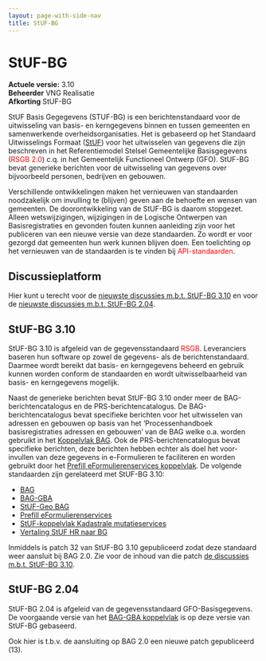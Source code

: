 ```yaml
---
layout: page-with-side-nav
title: StUF-BG
---
```

# StUF-BG

**Actuele versie:** 3.10  
**Beheerder**  VNG Realisatie<br/>
**Afkorting**  StUF-BG

StUF Basis Gegegevens (STUF-BG) is een berichtenstandaard voor de
uitwisseling van basis- en kerngegevens binnen en tussen gemeenten en
samenwerkende overheidsorganisaties. Het is gebaseerd op het Standaard
Uitwisselings Formaat ([StUF](https://vng-realisatie.github.io/StUF-onderlaag/)) voor
het uitwisselen van gegevens die zijn beschreven in het Referentiemodel
Stelsel Gemeentelijke Basisgegevens (<span style="color:red">RSGB
2.0</span>) c.q. in
het Gemeentelijk Functioneel Ontwerp (GFO). StUF-BG bevat generieke
berichten voor de uitwisseling van gegevens over bijvoorbeeld personen,
bedrijven en gebouwen.

Verschillende ontwikkelingen maken het vernieuwen van standaarden noodzakelijk om invulling te (blijven) geven aan de behoefte en wensen van gemeenten. De doorontwikkeling van de StUF-BG is daarom stopgezet. Alleen wetswijzigingen, wijzigingen in de Logische Ontwerpen van Basisregistraties en gevonden fouten kunnen aanleiding zijn voor het publiceren van een nieuwe versie van deze standaarden. Zo wordt er voor gezorgd dat gemeenten hun werk kunnen blijven doen. Een toelichting op het vernieuwen van de standaarden is te vinden bij <span style="color:red">API-standaarden</span>.

## Discussieplatform

Hier kunt u terecht voor de [nieuwste discussies m.b.t. StUF-BG
3.10](https://github.com/VNG-Realisatie/StUF-Standaarden/labels/StUF-BG%203.10)
en voor de [nieuwste discussies m.b.t. StUF-BG
2.04](https://github.com/VNG-Realisatie/StUF-Standaarden/labels/StUF-BG%202.04).

## StUF-BG 3.10

StUF-BG 3.10 is afgeleid van de gegevensstandaard
<span style="color:red">RSGB</span>.
Leveranciers baseren hun software op zowel de gegevens- als de
berichtenstandaard. Daarmee wordt bereikt dat basis- en kerngegevens
beheerd en gebruik kunnen worden conform de standaarden en wordt
uitwisselbaarheid van basis- en kerngegevens mogelijk.

Naast de generieke berichten bevat StUF-BG 3.10 onder meer de
BAG-berichtencatalogus en de PRS-berichtencatalogus. De
BAG-berichtencatalogus bevat specifieke berichten voor het uitwisselen
van adressen en gebouwen op basis van het ‘Processenhandboek
basisregistraties adressen en gebouwen’ van de BAG welke o.a. worden
gebruikt in het [Koppelvlak BAG](https://vng-realisatie.github.io/StUF-BAG/). Ook de
PRS-berichtencatalogus bevat specifieke berichten, deze berichten hebben
echter als doel het voor-invullen van deze gegevens in e-Formulieren te
faciliteren en worden gebruikt door het [Prefill eFormulierenservices
koppelvlak](https://vng-realisatie.github.io/Prefill-eFormulierenservices/). De volgende
standaarden zijn gerelateerd met StUF-BG 3.10:

- [BAG](https://vng-realisatie.github.io/StUF-BAG/)
- [BAG-GBA](https://vng-realisatie.github.io/StUF-BAG-GBA/)
- [StUF-Geo BAG](https://www.geonovum.nl/geo-standaarden/bgt-imgeo#standaarden)
- [Prefill eFormulierenservices](https://vng-realisatie.github.io/Prefill-eFormulierenservices/)
- [StUF-koppelvlak Kadastrale mutatieservices](https://vng-realisatie.github.io/Kadastrale-mutatieservices/)
- [Vertaling StUF HR naar BG](documenten/Vertaling_NHR.zip)

Inmiddels is patch 32 van StUF-BG 3.10 gepubliceerd zodat deze standaard
weer aansluit bij BAG 2.0. Zie voor de inhoud van die patch [de
discussies m.b.t. StUF-BG
3.10](https://github.com/VNG-Realisatie/StUF-Standaarden/labels/StUF-BG%203.10).

## StUF-BG 2.04

StUF-BG 2.04 is afgeleid van de gegevensstandaard GFO-Basisgegevens. De
voorgaande versie van het [BAG-GBA koppelvlak](https://vng-realisatie.github.io/StUF-BAG-GBA/) is op
deze versie van StUF-BG gebaseerd.

Ook hier is t.b.v. de aansluiting op BAG 2.0 een nieuwe patch
gepubliceerd (13).